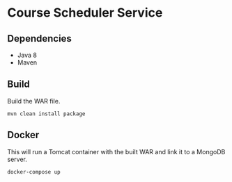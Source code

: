 # Course Scheduler Service

## Dependencies

- Java 8
- Maven

## Build

Build the WAR file.

```
mvn clean install package
```

## Docker

This will run a Tomcat container with the built WAR and link it to a MongoDB server.

```
docker-compose up
```
